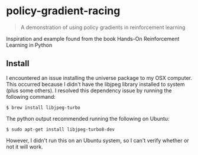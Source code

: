 # policy-gradient-racing

> A demonstration of using policy gradients in reinforcement learning

Inspiration and example found from the book Hands-On Reinforcement Learning in Python

## Install
I encountered an issue installing the universe package to my OSX computer.  This occurred because I didn't have the libjpeg library installed to system (plus some others).
I resolved this dependency issue by running the following command: 
```
$ brew install libjpeg-turbo
```

The python output recommended running the following on Ubuntu:
```
$ sudo apt-get install libjpeg-turbo8-dev
```

However, I didn't run this on an Ubuntu system, so I can't verify whether or not it will work.

